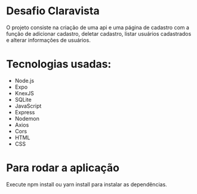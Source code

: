 # Desafio Claravista

 O projeto consiste na criação de uma api e uma página de cadastro com a função de adicionar cadastro, deletar cadastro, listar usuários cadastrados e alterar informações de usuários.
 
 # Tecnologias usadas:
- Node.js
- Expo
- KnexJS
- SQLite
- JavaScript
- Express
- Nodemon
- Axios
- Cors
- HTML
- CSS

# Para rodar a aplicação

Execute npm install ou yarn install para instalar as dependências.

